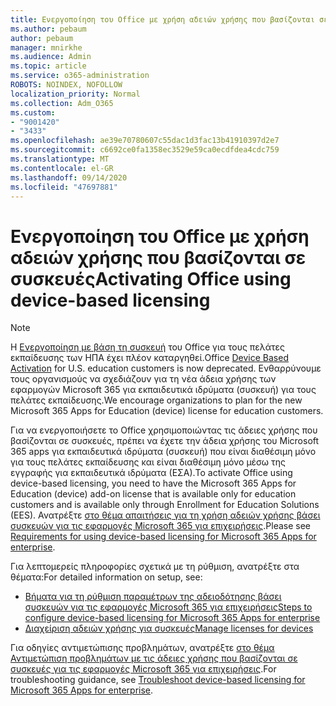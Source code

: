 ```yaml
---
title: Ενεργοποίηση του Office με χρήση αδειών χρήσης που βασίζονται σε συσκευές
ms.author: pebaum
author: pebaum
manager: mnirkhe
ms.audience: Admin
ms.topic: article
ms.service: o365-administration
ROBOTS: NOINDEX, NOFOLLOW
localization_priority: Normal
ms.collection: Adm_O365
ms.custom:
- "9001420"
- "3433"
ms.openlocfilehash: ae39e70780607c55dac1d3fac13b41910397d2e7
ms.sourcegitcommit: c6692ce0fa1358ec3529e59ca0ecdfdea4cdc759
ms.translationtype: MT
ms.contentlocale: el-GR
ms.lasthandoff: 09/14/2020
ms.locfileid: "47697881"
---
```

# <a name="activating-office-using-device-based-licensing"></a><span data-ttu-id="dabbb-102">Ενεργοποίηση του Office με χρήση αδειών χρήσης που βασίζονται σε συσκευές</span><span class="sxs-lookup"><span data-stu-id="dabbb-102">Activating Office using device-based licensing</span></span>

> [!NOTE]
> <span data-ttu-id="dabbb-103">Η [Ενεργοποίηση με βάση τη συσκευή](https://aka.ms/officedba) του Office για τους πελάτες εκπαίδευσης των ΗΠΑ έχει πλέον καταργηθεί.</span><span class="sxs-lookup"><span data-stu-id="dabbb-103">Office [Device Based Activation](https://aka.ms/officedba) for U.S. education customers is now deprecated.</span></span> <span data-ttu-id="dabbb-104">Ενθαρρύνουμε τους οργανισμούς να σχεδιάζουν για τη νέα άδεια χρήσης των εφαρμογών Microsoft 365 για εκπαιδευτικά ιδρύματα (συσκευή) για τους πελάτες εκπαίδευσης.</span><span class="sxs-lookup"><span data-stu-id="dabbb-104">We encourage organizations to plan for the new Microsoft 365 Apps for Education (device) license for education customers.</span></span>

<span data-ttu-id="dabbb-105">Για να ενεργοποιήσετε το Office χρησιμοποιώντας τις άδειες χρήσης που βασίζονται σε συσκευές, πρέπει να έχετε την άδεια χρήσης του Microsoft 365 apps για εκπαιδευτικά ιδρύματα (συσκευή) που είναι διαθέσιμη μόνο για τους πελάτες εκπαίδευσης και είναι διαθέσιμη μόνο μέσω της εγγραφής για εκπαιδευτικά ιδρύματα (ΕΣΑ).</span><span class="sxs-lookup"><span data-stu-id="dabbb-105">To activate Office using device-based licensing, you need to have the Microsoft 365 Apps for Education (device) add-on license that is available only for education customers and is available only through Enrollment for Education Solutions (EES).</span></span> <span data-ttu-id="dabbb-106">Ανατρέξτε [στο θέμα απαιτήσεις για τη χρήση αδειών χρήσης βάσει συσκευών για τις εφαρμογές Microsoft 365 για επιχειρήσεις](https://docs.microsoft.com/deployoffice/device-based-licensing#requirements-for-using-device-based-licensing-for-microsoft-365-apps-for-enterprise).</span><span class="sxs-lookup"><span data-stu-id="dabbb-106">Please see [Requirements for using device-based licensing for Microsoft 365 Apps for enterprise](https://docs.microsoft.com/deployoffice/device-based-licensing#requirements-for-using-device-based-licensing-for-microsoft-365-apps-for-enterprise).</span></span>


<span data-ttu-id="dabbb-107">Για λεπτομερείς πληροφορίες σχετικά με τη ρύθμιση, ανατρέξτε στα θέματα:</span><span class="sxs-lookup"><span data-stu-id="dabbb-107">For detailed information on setup, see:</span></span>

- [<span data-ttu-id="dabbb-108">Βήματα για τη ρύθμιση παραμέτρων της αδειοδότησης βάσει συσκευών για τις εφαρμογές Microsoft 365 για επιχειρήσεις</span><span class="sxs-lookup"><span data-stu-id="dabbb-108">Steps to configure device-based licensing for Microsoft 365 Apps for enterprise</span></span>](https://docs.microsoft.com/deployoffice/device-based-licensing#steps-to-configure-device-based-licensing-for-microsoft-365-apps-for-enterprise)
- [<span data-ttu-id="dabbb-109">Διαχείριση αδειών χρήσης για συσκευές</span><span class="sxs-lookup"><span data-stu-id="dabbb-109">Manage licenses for devices</span></span>](https://docs.microsoft.com/microsoft-365/admin/misc/manage-licenses-for-devices)

<span data-ttu-id="dabbb-110">Για οδηγίες αντιμετώπισης προβλημάτων, ανατρέξτε [στο θέμα Αντιμετώπιση προβλημάτων με τις άδειες χρήσης που βασίζονται σε συσκευές για τις εφαρμογές Microsoft 365 για επιχειρήσεις](https://docs.microsoft.com/deployoffice/device-based-licensing#troubleshoot-device-based-licensing-for-microsoft-365-apps-for-enterprise).</span><span class="sxs-lookup"><span data-stu-id="dabbb-110">For troubleshooting guidance, see [Troubleshoot device-based licensing for Microsoft 365 Apps for enterprise](https://docs.microsoft.com/deployoffice/device-based-licensing#troubleshoot-device-based-licensing-for-microsoft-365-apps-for-enterprise).</span></span>
